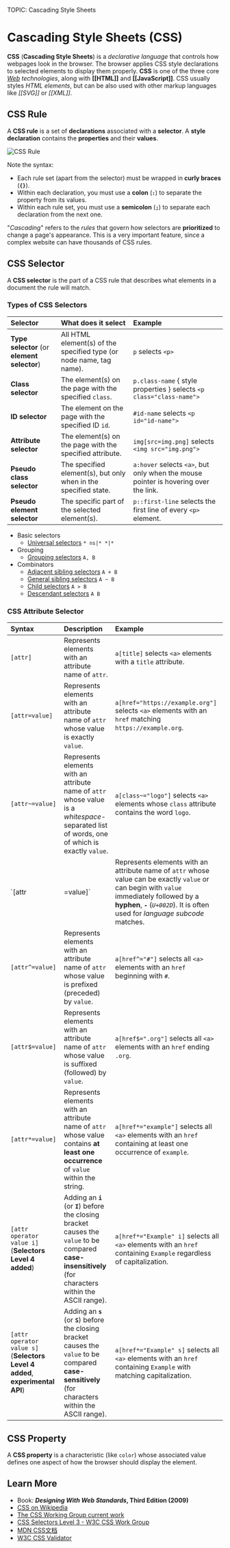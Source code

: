 TOPIC: Cascading Style Sheets

# Cascading Style Sheets (CSS)

**CSS** (**Cascading Style Sheets**) is a *declarative language* that controls how webpages look in the
browser. The browser applies CSS style declarations to selected elements to display them properly.
**CSS** is one of the three core *[Web](/en/glossary/World_Wide_Web) technologies*, along with **[[HTML]]**
and **[[JavaScript]]**. CSS usually styles *HTML elements*, but can be also used with other markup
languages like *[[SVG]]* or *[[XML]]*.

## CSS Rule

A **CSS rule** is a set of **declarations** associated with a **selector**.
A **style declaration** contains the **properties** and their **values**.

![CSS Rule](/media/glossary__css-rule.png)

Note the syntax:

- Each rule set (apart from the selector) must be wrapped in **curly braces** (**`{}`**).
- Within each declaration, you must use a **colon** (**`:`**) to separate the property from its values.
- Within each rule set, you must use a **semicolon** (**`;`**) to separate each
declaration from the next one.

"*Cascading*" refers to the *rules* that govern how selectors are **prioritized** to change a page's
appearance. This is a very important feature, since a complex website can have thousands of CSS rules.

## CSS Selector

A **CSS selector** is the part of a CSS rule that describes what elements in a document
the rule will match.

### Types of CSS Selectors

| Selector | What does it select | Example |
| :-- | :-- | :-- |
| **Type selector** (or **element selector**) | All HTML element(s) of the specified type (or node name, tag name). | `p` selects `<p>` |
| **Class selector** | The element(s) on the page with the specified `class`. | `p.class-name` { style properties } selects `<p class="class-name">` |
| **ID selector** | The element on the page with the specified ID `id`. | `#id-name` selects `<p id="id-name">` |
| **Attribute selector** | The element(s) on the page with the specified attribute. | `img[src=img.png]` selects `<img src="img.png">` |
| **Pseudo class selector** | The specified element(s), but only when in the specified state. | `a:hover` selects `<a>`, but only when the mouse pointer is hovering over the link. |
| **Pseudo element selector** | The specific part of the selected element(s). | `p::first-line` selects the first line of every `<p>` element. |

- Basic selectors
    - [Universal selectors](https://wiki.developer.mozilla.org/en-US/docs/Web/CSS/Universal_selectors)
    `* ns|* *|*`
- Grouping
    - [Grouping selectors](https://wiki.developer.mozilla.org/en-US/docs/Web/CSS/Grouping_selectors)
  `A, B`
- Combinators
    - [Adjacent sibling selectors](https://wiki.developer.mozilla.org/en-US/docs/Web/CSS/Adjacent_sibling_selectors)
    `A + B`
    - [General sibling selectors](https://wiki.developer.mozilla.org/en-US/docs/Web/CSS/General_sibling_selectors)
    `A ~ B`
    - [Child selectors](https://wiki.developer.mozilla.org/en-US/docs/Web/CSS/Child_selectors)
    `A > B`
    - [Descendant selectors](https://wiki.developer.mozilla.org/en-US/docs/Web/CSS/Descendant_selectors)
    `A B`

### CSS Attribute Selector

| Syntax | Description | Example |
| :-- | :-- | :-- |
| `[attr]` | Represents elements with an attribute name of `attr`. | `a[title]` selects `<a>` elements with a `title` attribute. |
| `[attr=value]` | Represents elements with an attribute name of `attr` whose value is exactly `value`. | `a[href="https://example.org"]` selects `<a>` elements with an `href` matching `https://example.org`. |
| `[attr~=value]` | Represents elements with an attribute name of `attr` whose value is a *whitespace*-separated list of words, one of which is exactly `value`. | `a[class~="logo"]` selects `<a>` elements whose `class` attribute contains the word `logo`. |
| `[attr|=value]` | Represents elements with an attribute name of `attr` whose value can be exactly `value` or can begin with `value` immediately followed by a **hyphen**, **`-`** (*`U+002D`*). It is often used for *language subcode* matches. | `div[lang|="zh"]` selects all `<div>` elements in Chinese, whether simplified (`zh-CN`) or traditional (`zh-TW`). |
| `[attr^=value]` | Represents elements with an attribute name of `attr` whose value is prefixed (preceded) by `value`. | `a[href^="#"]` selects all `<a>` elements with an `href` beginning with `#`. |
| `[attr$=value]` | Represents elements with an attribute name of `attr` whose value is suffixed (followed) by `value`. | `a[href$=".org"]` selects all `<a>` elements with an `href` ending `.org`. |
| `[attr*=value]` | Represents elements with an attribute name of `attr` whose value contains **at least one occurrence** of `value` within the string. | `a[href*="example"]` selects all `<a>` elements with an `href` containing at least one occurrence of `example`. |
| `[attr operator value i]` (**Selectors Level 4 added**) | Adding an **`i`** (or **`I`**) before the closing bracket causes the `value` to be compared **case-insensitively** (for characters within the ASCII range). | `a[href*="Example" i]` selects all `<a>` elements with an `href` containing `Example` regardless of capitalization. |
| `[attr operator value s]` (**Selectors Level 4 added**, **experimental API**) | Adding an **`s`** (or **`S`**) before the closing bracket causes the `value` to be compared **case-sensitively** (for characters within the ASCII range). | `a[href*="Example" s]` selects all `<a>` elements with an `href` containing `Example` with matching capitalization. |

## CSS Property

A **CSS property** is a characteristic (like `color`) whose associated value defines one
aspect of how the browser should display the element.

## Learn More

- Book: ***Designing With Web Standards*, Third Edition (2009)**
- [CSS on Wikipedia](https://en.wikipedia.org/wiki/CSS)
- [The CSS Working Group current work](http://www.w3.org/Style/CSS/current-work)
- [CSS Selectors Level 3 - W3C CSS Work Group](https://drafts.csswg.org/selectors-3/ "CSS Selector Level 3")
- [MDN CSS文档](https://developer.mozilla.org/en-US/docs/Web/CSS "MDN CSS文档")
- [W3C CSS Validator](http://jigsaw.w3.org/css-validator/ "W3C CSS Validator")
